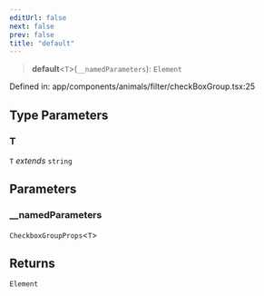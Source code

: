 ```yaml
---
editUrl: false
next: false
prev: false
title: "default"
---
```


> **default**\<`T`\>(`__namedParameters`): `Element`

Defined in: app/components/animals/filter/checkBoxGroup.tsx:25

## Type Parameters

### T

`T` *extends* `string`

## Parameters

### \_\_namedParameters

`CheckboxGroupProps`\<`T`\>

## Returns

`Element`
